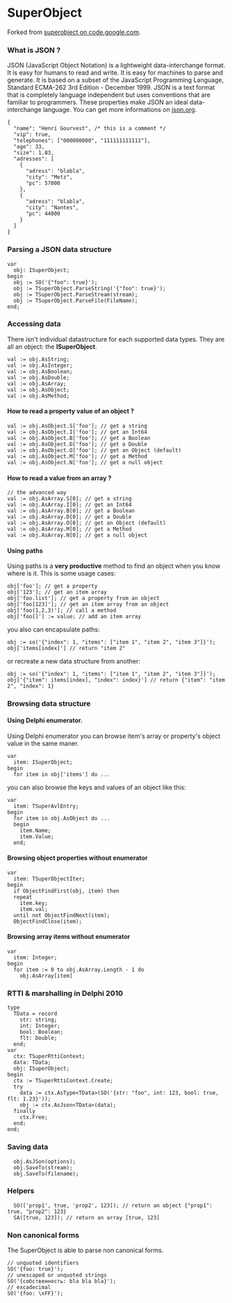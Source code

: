 # SuperObject
Forked from [superobject on code.google.com](https://code.google.com/p/superobject/).
### What is JSON ?
JSON (JavaScript Object Notation) is a lightweight data-interchange format. It is easy for humans to read and write. It is easy for machines to parse and generate. It is based on a subset of the JavaScript Programming Language, Standard ECMA-262 3rd Edition - December 1999. JSON is a text format that is completely language independent but uses conventions that are familiar to programmers. These properties make JSON an ideal data-interchange language.
You can get more informations on [json.org](http://www.json.org).
```
{
  "name": "Henri Gourvest", /* this is a comment */
  "vip": true,
  "telephones": ["000000000", "111111111111"],
  "age": 33,
  "size": 1.83,
  "adresses": [
    {
      "adress": "blabla",
      "city": "Metz",
      "pc": 57000
    },
    {
      "adress": "blabla",
      "city": "Nantes",
      "pc": 44000
    }
  ]
}
```
### Parsing a JSON data structure
```
var
  obj: ISuperObject;
begin
  obj := SO('{"foo": true}');
  obj := TSuperObject.ParseString('{"foo": true}');
  obj := TSuperObject.ParseStream(stream);
  obj := TSuperObject.ParseFile(FileName);
end;
```
### Accessing data
There isn't individual datastructure for each supported data types. They are all an object: the **ISuperObject**.
```
val := obj.AsString;
val := obj.AsInteger;
val := obj.AsBoolean;
val := obj.AsDouble;
val := obj.AsArray;
val := obj.AsObject;
val := obj.AsMethod;
```
#### How to read a property value of an object ?
```
val := obj.AsObject.S['foo']; // get a string
val := obj.AsObject.I['foo']; // get an Int64
val := obj.AsObject.B['foo']; // get a Boolean
val := obj.AsObject.D['foo']; // get a Double
val := obj.AsObject.O['foo']; // get an Object (default)
val := obj.AsObject.M['foo']; // get a Method
val := obj.AsObject.N['foo']; // get a null object
```
#### How to read a value from an array ?
```
// the advanced way
val := obj.AsArray.S[0]; // get a string
val := obj.AsArray.I[0]; // get an Int64
val := obj.AsArray.B[0]; // get a Boolean
val := obj.AsArray.D[0]; // get a Double
val := obj.AsArray.O[0]; // get an Object (default)
val := obj.AsArray.M[0]; // get a Method
val := obj.AsArray.N[0]; // get a null object
```
#### Using paths
Using paths is a **very productive** method to find an object when you know where is it. This is some usage cases:
```
obj['foo']; // get a property
obj['123']; // get an item array
obj['foo.list']; // get a property from an object
obj['foo[123]']; // get an item array from an object
obj['foo(1,2,3)']; // call a method
obj['foo[]'] := value; // add an item array
```
you also can encapsulate paths:
```
obj := so('{"index": 1, "items": ["item 1", "item 2", "item 3"]}');
obj['items[index]'] // return "item 2"
```
or recreate a new data structure from another:
```
obj := so('{"index": 1, "items": ["item 1", "item 2", "item 3"]}');
obj['{"item": items[index], "index": index}'] // return {"item": "item 2", "index": 1}
```
### Browsing data structure
#### Using Delphi enumerator.
Using Delphi enumerator you can browse item's array or property's object value in the same maner.
```
var
  item: ISuperObject;
begin
  for item in obj['items'] do ...
```
you can also browse the keys and values of an object like this:
```
var
  item: TSuperAvlEntry;
begin
  for item in obj.AsObject do ...
  begin
    item.Name;
    item.Value;
  end;
```
#### Browsing object properties without enumerator
```
var
  item: TSuperObjectIter;
begin
  if ObjectFindFirst(obj, item) then
  repeat
    item.key;
    item.val;
  until not ObjectFindNext(item);
  ObjectFindClose(item);
```
#### Browsing array items without enumerator
```
var
  item: Integer;
begin
  for item := 0 to obj.AsArray.Length - 1 do
    obj.AsArray[item]
```
### RTTI & marshalling in Delphi 2010
```
type
  TData = record
    str: string;
    int: Integer;
    bool: Boolean;
    flt: Double;
  end;
var
  ctx: TSuperRttiContext;
  data: TData;
  obj: ISuperObject;
begin
  ctx := TSuperRttiContext.Create;
  try
    data := ctx.AsType<TData>(SO('{str: "foo", int: 123, bool: true, flt: 1.23}'));
    obj := ctx.AsJson<TData>(data);
  finally
    ctx.Free;
  end;
end;
```
### Saving data
```
  obj.AsJSon(options);
  obj.SaveTo(stream);
  obj.SaveTo(filename);
```
### Helpers
```
  SO(['prop1', true, 'prop2', 123]); // return an object {"prop1": true, "prop2": 123}
  SA([true, 123]); // return an array [true, 123]
```
### Non canonical forms
The SuperObject is able to parse non canonical forms.
```
// unquoted identifiers
SO('{foo: true}');
// unescaped or unquoted strings
SO('{собственность: bla bla bla}');
// excadecimal
SO('{foo: \xFF}');
```

